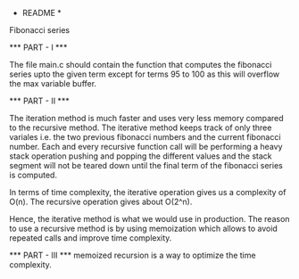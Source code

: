 * README *

Fibonacci series

*** PART - I ***

The file main.c should contain the function that computes the fibonacci series upto the given term except for terms 95 to 100 as this will overflow the max variable buffer.


*** PART - II ***

The iteration method is much faster and uses very less memory compared to the recursive method. The iterative method keeps track of only three variales i.e. the two previous fibonacci numbers and the current fibonacci number. Each and every recursive function call will be performing a heavy stack operation pushing and popping the different values and the stack segment will not be teared down until the final term of the fibonacci series is computed.

In terms of time complexity, the iterative operation gives us a complexity of O(n). The recursive operation gives about O(2^n). 

Hence, the iterative method is what we would use in production. The reason to use a recursive method is by using memoization which allows to avoid repeated calls and improve time complexity.


 *** PART - III ***
memoized recursion is a way to optimize the time complexity.
